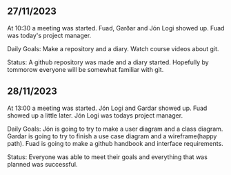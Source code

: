 ## 27/11/2023

At 10:30 a meeting was started. Fuad, Garðar and Jón Logi showed up.
Fuad was today's project manager.

Daily Goals: 
Make a repository and a diary.
Watch course videos about git.

Status:
A github repository was made and a diary started. 
Hopefully by tommorow everyone will be somewhat familiar with git.

## 28/11/2023

At 13:00 a meeting was started. Jón Logi and Gardar showed up. Fuad showed up a little later.
Jón Logi was todays project manager.

Daily Goals: Jón is going to try to make a user diagram and a class diagram. Gardar is going to try to finish a use case diagram and a wireframe(happy path). Fuad is going to make a github handbook and interface requirements.

Status:
Everyone was able to meet their goals and everything that was planned was successful.
